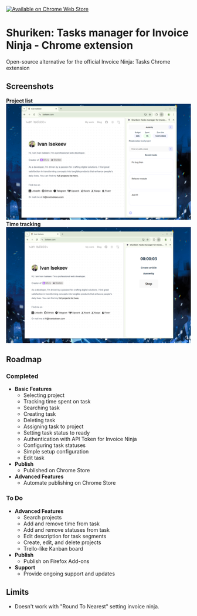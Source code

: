 [![Available on Chrome Web Store](https://developer.chrome.com/static/docs/webstore/branding/image/206x58-chrome-web-043497a3d766e.png)](https://chromewebstore.google.com/detail/shuriken-tasks-manager-fo/mhebmjhmfpinkgpmfklckaphadljbpcp)

# Shuriken: Tasks manager for Invoice Ninja - Chrome extension

Open-source alternative for the official Invoice Ninja: Tasks Chrome extension

## Screenshots

**Project list**
![screenshot](/screenshots/project-list.png)
**Time tracking**
![screenshot](/screenshots/time-tracking.png)

## Roadmap

### Completed

- **Basic Features**
    - Selecting project
    - Tracking time spent on task
    - Searching task
    - Creating task
    - Deleting task
    - Assigning task to project
    - Setting task status to ready
    - Authentication with API Token for Invoice Ninja
    - Configuring task statuses
    - Simple setup configuration
    - Edit task
- **Publish**
    - Published on Chrome Store
- **Advanced Features**
    - Automate publishing on Chrome Store

### To Do

- **Advanced Features**
    - Search projects
    - Add and remove time from task
    - Add and remove statuses from task
    - Edit description for task segments
    - Create, edit, and delete projects
    - Trello-like Kanban board
- **Publish**
    - Publish on Firefox Add-ons
- **Support**
    - Provide ongoing support and updates

## Limits

- Doesn't work with "Round To Nearest" setting invoice ninja.
